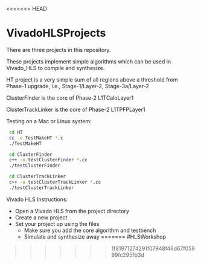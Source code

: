 <<<<<<< HEAD
# VivadoHLSProjects

There are three projects in this repository.

These projects implement simple algorithms which can be used in Vivado_HLS to compile and synthesize.

HT project is a very simple sum of all regions above a threshold from Phase-1 upgrade, i.e., Stage-1/Layer-2, Stage-3a/Layer-2

ClusterFinder is the core of Phase-2 L1TCaloLayer1

ClusterTrackLinker is the core of Phase-2 L1TPFPLayer1

Testing on a Mac or Linux system:

```bash
 cd HT
 cc -o TestMakeHT *.c
 ./TestMakeHT
```

```bash
 cd ClusterFinder
 c++ -o testClusterFinder *.cc
 ./testClusterFinder
```

```bash
 cd ClusterTrackLinker
 c++ -o testClusterTrackLinker *.cc
 ./testClusterTrackLinker
```

Vivado HLS Instructions:

 - Open a Vivado HLS from the project directory
 - Create a new project
 - Set your project up using the files
    - Make sure you add the core algorithm and testbench
    - Simulate and synthesize away
=======
#HLSWorkshop
>>>>>>> 1f81971274291f07948f46d67f05999fc295fb3d
